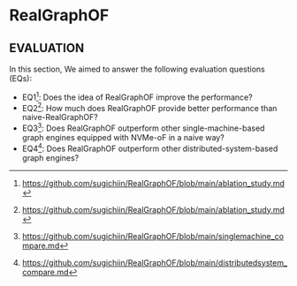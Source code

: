 # RealGraphOF
## EVALUATION
  
In this section, We aimed to answer the following evaluation questions (EQs):  
 - EQ1[^eq1]: Does the idea of RealGraphOF improve the performance?  
 - EQ2[^eq1]: How much does RealGraphOF provide better performance than naive-RealGraphOF?  
 - EQ3[^eq3]: Does RealGraphOF outperform other single-machine-based graph engines equipped with NVMe-oF in a naive way?  
 - EQ4[^eq4]: Does RealGraphOF outperform other distributed-system-based graph engines?  

[^eq1]: https://github.com/sugichiin/RealGraphOF/blob/main/ablation_study.md 
[^eq3]: https://github.com/sugichiin/RealGraphOF/blob/main/singlemachine_compare.md 
[^eq4]: https://github.com/sugichiin/RealGraphOF/blob/main/distributedsystem_compare.md 
